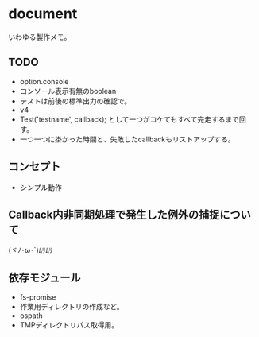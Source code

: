 # document
いわゆる製作メモ。

## TODO
* option.console
 * コンソール表示有無のboolean
 * テストは前後の標準出力の確認で。
* v4
 * Test('testname', callback); として一つがコケてもすべて完走するまで回す。
 * 一つ一つに掛かった時間と、失敗したcallbackもリストアップする。

## コンセプト
* シンプル動作

## Callback内非同期処理で発生した例外の捕捉について
(ヾﾉ･ω･`)ﾑﾘﾑﾘ

## 依存モジュール
* fs-promise
 * 作業用ディレクトリの作成など。
* ospath
 * TMPディレクトリパス取得用。
